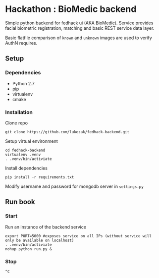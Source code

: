 # Hackathon : BioMedic backend

Simple python backend for fedhack ui (AKA BioMedic). Service provides facial biometric registration, matching and basic REST service data layer.

Basic flatfile comparison of `known` and `unknown` images are used to verify AuthN requires.


## Setup


### Dependencies

 - Python 2.7
 - pip
 - virtualenv
 - cmake

### Installation

Clone repo


    git clone https://github.com/lukezak/fedhack-backend.git

Setup virtual environment


    cd fedhack-backend
    virtualenv .venv
    . .venv/bin/activiate

Install dependencies

    pip install -r requirements.txt

Modify username and password for mongodb server in `settings.py`


## Run book

### Start

Run an instance of the backend service

    export PORT=5000 #exposes service on all IPs (without service will only be available on localhost)
    . .venv/bin/activiate
    nohup python run.py &

### Stop

    ^C



